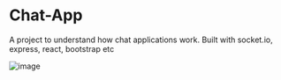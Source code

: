# Chat-App
A project to understand how chat applications work. Built with socket.io, express, react, bootstrap etc


![image](https://user-images.githubusercontent.com/77443480/179782175-3090bb28-2349-425b-907d-0e2893e699eb.png)
